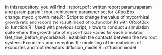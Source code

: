 In this repository, you will find :
report.pdf : written report
param.raparam and param.param : root architecture parameter set for CRootBox
change_myco_growth_rate.R : Script to change the value of mycorrhizal growth rate and record the result (need of io_function.R) with CRootBox
io_function.R : Used with previous script, allows to conduct a simulation suite where the growth rate of mycorrhizae varies for each simulation
Get_time_before_mycorhize.R : establish the contacts between the two root systems
Excudates_and_receptors.R : modelling of the matrcices of excudates and root receptors
diffusion_model.R : diffusion model
